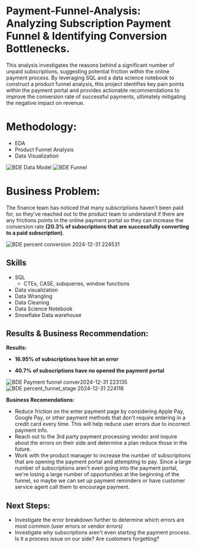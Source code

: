 # Payment-Funnel-Analysis: Analyzing Subscription Payment Funnel & Identifying Conversion Bottlenecks.


This analysis investigates the reasons behind a significant number of unpaid subscriptions, suggesting potential friction within the online payment process. By leveraging SQL and a data science notebook to construct a product funnel analysis, this project identifies key pain points within the payment portal and provides actionable recommendations to improve the conversion rate of successful payments, ultimately mitigating the negative impact on revenue.

# Methodology:

* EDA
* Product Funnel Analysis
* Data Visualization
  
![BDE Data Model](https://github.com/user-attachments/assets/0d27eb95-343c-4181-8575-5e0fb1ba06f1)
![BDE Funnel](https://github.com/user-attachments/assets/337c702c-d971-4719-9f25-583d6fa4cb2d)



# Business Problem:

The finance team has noticed that many subscriptions haven't been paid for, so they've reached out to the product team to understand if there are any frictions points in the online payment portal so they can increase the conversion rate **(20.3% of subscriptions that are successfully converting to a paid subscription)**.

![BDE percent conversion 2024-12-31 224531](https://github.com/user-attachments/assets/90799a8d-b994-4c17-a131-126951cdef64)


## Skills

-   SQL
    -   CTEs, CASE, subqueries, window functions
-   Data visualization
-   Data Wrangling
-   Data Cleaning
-   Data Science Notebook
-   Snowflake Data warehouse

## Results & Business Recommendation:

**Results:**

-   **16.95% of subscriptions have hit an error**


-   **40.7% of subscriptions have no opened the payment portal**

![BDE Payment funnel conver2024-12-31 223135](https://github.com/user-attachments/assets/24dd7d29-f360-4f6d-b9df-9d171a238885)
![BDE percent_funnel_stage 2024-12-31 224118](https://github.com/user-attachments/assets/55a6ace1-373e-447c-b30d-ee7dcf8e64b8)


**Business Recomendations:**

-   Reduce friction on the enter payment page by considering Apple Pay, Google Pay, or other payment methods that don't require entering in a credit card every time. This     will help reduce user errors due to incorrect payment info.
-   Reach out to the 3rd party payment processing vendor and inquire about the errors on their side and determine a plan reduce those in the future.
-   Work with the product manager to increase the number of subscriptions that are opening the payment portal and attempting to pay. Since a large number of subscriptions aren't even going into the payment portal, we're losing a large number of opportunities at the beginning of the funnel, so maybe we can set up payment reminders or have customer service agent call them to encourage payment.

## Next Steps:
- Investigate the error breakdown further to determine which errors are most common (user errors or vendor errors)
- Investigate why subscriptions aren't even starting the payment process. Is it a process issue on our side? Are customers forgetting?
